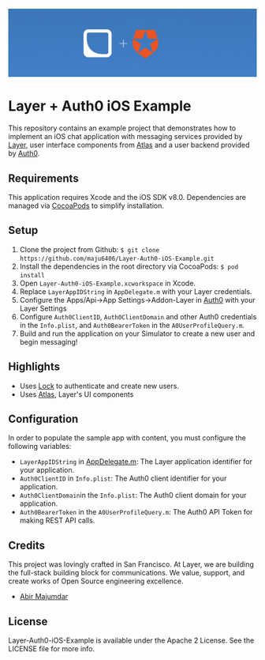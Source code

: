 ![Atlas+Auth0 Header](Assets/Atlas-Layer-Auth0-github-header.png)

# Layer + Auth0 iOS Example

This repository contains an example project that demonstrates how to implement an iOS chat application with messaging services provided by [Layer](https://layer.com), user interface components from [Atlas](https://github.com/layerhq/Atlas-iOS) and a user backend provided by [Auth0](http://auth0.com).

## Requirements

This application requires Xcode and the iOS SDK v8.0. Dependencies are managed via [CocoaPods](http://cocoapods.org/) to simplify installation.

## Setup

1. Clone the project from Github: `$ git clone https://github.com/maju6406/Layer-Auth0-iOS-Example.git`
2. Install the dependencies in the root directory via CocoaPods: `$ pod install`
3. Open `Layer-Auth0-iOS-Example.xcworkspace` in Xcode.
4. Replace `LayerAppIDString` in `AppDelegate.m` with your Layer credentials.
5. Configure the Apps/Api->App Settings->Addon-Layer in [Auth0](https://manage.auth0.com) with your Layer Settings
6. Configure `Auth0ClientID`, `Auth0ClientDomain` and other Auth0 credentials in the `Info.plist`, and `Auth0BearerToken` in the `A0UserProfileQuery.m`.
7. Build and run the application on your Simulator to create a new user and begin messaging!

## Highlights

* Uses [Lock](https://github.com/auth0/Lock.iOS-OSX) to authenticate and create new users.
* Uses [Atlas](https://atlas.layer.com), Layer's UI components

## Configuration

In order to populate the sample app with content, you must configure the following variables:

* `LayerAppIDString` in [AppDelegate.m](Code/AppDelegate.m): The Layer application identifier for your application.
* `Auth0ClientID` in `Info.plist`: The Auth0 client identifier for your application.
* `Auth0ClientDomain`in the `Info.plist`: The Auth0 client domain for your application.
* `Auth0BearerToken` in the `A0UserProfileQuery.m`: The Auth0 API Token for making REST API calls.
 
## Credits

This project was lovingly crafted in San Francisco. At Layer, we are building the full-stack building block for communications. We value, support, and create works of Open Source engineering excellence.

* [Abir Majumdar](http://github.com/maju6406)

## License

Layer-Auth0-iOS-Example is available under the Apache 2 License. See the LICENSE file for more info.
